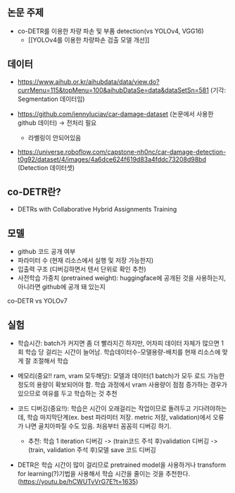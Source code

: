## 논문 주제
- co-DETR를 이용한 차량 파손 및 부품 detection(vs YOLOv4, VGG16) 
	- [[YOLOv4를 이용한 차량파손 검출 모델 개선]]

## 데이터
- https://www.aihub.or.kr/aihubdata/data/view.do?currMenu=115&topMenu=100&aihubDataSe=data&dataSetSn=581 (기각: Segmentation 데이터임)

- https://github.com/jennyluciav/car-damage-dataset (논문에서 사용한 github 데이터) -> 전처리 필요
	- 라벨링이 안되어있음

- https://universe.roboflow.com/capstone-nh0nc/car-damage-detection-t0g92/dataset/4/images/4a6dce624f619d83a4fddc73208d98bd (Detection 데이터셋)

## co-DETR란?
- DETRs with Collaborative Hybrid Assignments Training

## 모델
- github 코드 공개 여부
- 파라미터 수 (현재 리소스에서 실행 및 저장 가능한지)
- 입출력 구조 (디버깅하면서 텐서 단위로 확인 추천)
- 사전학습 가중치 (pretrained weight): huggingface에 공개된 것을 사용하는지, 아니라면 github에 공개 돼 있는지

co-DETR vs YOLOv7

## 실험

- 학습시간: batch가 커지면 좀 더 빨라지긴 하지만, 어차피 데이터 자체가 많으면 1회 학습 당 걸리는 시간이 늘어남. 학습데이터수-모델용량-배치를 현재 리소스에 맞게 잘 조절해서 학습
- 메모리(중요!! ram, vram 모두해당): 모델과 데이터(1 batch)가 모두 로드 가능한 정도의 용량이 확보되어야 함. 학습 과정에서 vram 사용량이 점점 증가하는 경우가 있으므로 여유를 두고 학습하는 것 추천
- 코드 디버깅(중요!!): 학습은 시간이 오래걸리는 작업이므로 돌려두고 기다려야하는데, 학습 마지막단계(ex. best 파라미터 저장. metric 저장, validation)에서 오류가 나면 골치아파질 수도 있음. 처음부터 꼼꼼히 디버깅 하기.
	- 추천: 학습 1 iteration 디버깅 -> (train코드 주석 후)validation 디버깅 -> (train, validation 주석 후)모델 save 코드 디버깅

- DETR은 학습 시간이 많이 걸리므로 pretrained model을 사용하거나 transform for learning(?)기법을 사용해서 학습 시간을 줄이는 것을 추천한다.(https://youtu.be/hCWUTvVrG7E?t=1635)
